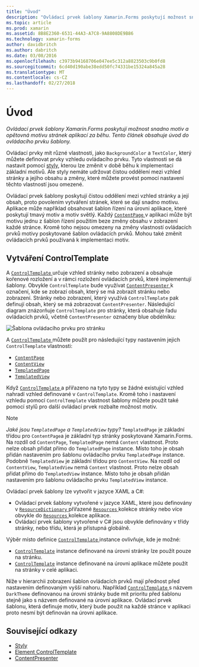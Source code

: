 ```yaml
---
title: "Úvod"
description: "Ovládací prvek šablony Xamarin.Forms poskytují možnost snadno motiv a opětovná motivu stránek aplikací za běhu. Tento článek obsahuje úvod do ovládacího prvku šablony."
ms.topic: article
ms.prod: xamarin
ms.assetid: 8B8E2360-6531-44A3-A7C8-9A8808DE9B86
ms.technology: xamarin-forms
author: davidbritch
ms.author: dabritch
ms.date: 03/08/2016
ms.openlocfilehash: c3973b94168706e047ee5c312a8823503c9b0fd8
ms.sourcegitcommit: 6cd40d190abe38edd50fc74331be15324a845a28
ms.translationtype: MT
ms.contentlocale: cs-CZ
ms.lasthandoff: 02/27/2018
---
```

# <a name="introduction"></a>Úvod

_Ovládací prvek šablony Xamarin.Forms poskytují možnost snadno motiv a opětovná motivu stránek aplikací za běhu. Tento článek obsahuje úvod do ovládacího prvku šablony._

Ovládací prvky mít různé vlastnosti, jako `BackgroundColor` a `TextColor`, který můžete definovat prvky vzhledu ovládacího prvku. Tyto vlastnosti se dá nastavit pomocí [styly](~/xamarin-forms/user-interface/styles/index.md), kterou lze změnit v době běhu k implementaci základní motivů. Ale styly nemáte udržovat čistou oddělení mezi vzhled stránky a jejího obsahu a změny, které můžete provést pomocí nastavení těchto vlastností jsou omezené.

Ovládací prvek šablony poskytují čistou oddělení mezi vzhled stránky a její obsah, proto povolením vytváření stránek, které se dají snadno motivu. Aplikace může například obsahovat šablon řízení na úrovni aplikace, které poskytují tmavý motiv a motiv světlý. Každý [ `ContentPage` ](https://developer.xamarin.com/api/type/Xamarin.Forms.ContentPage/) v aplikaci může být motivu jednu z šablon řízení použitím beze změny obsahu v zobrazení každé stránce. Kromě toho nejsou omezeny na změny vlastností ovládacích prvků motivy poskytované šablon ovládacích prvků. Mohou také změnit ovládacích prvků používaná k implementaci motiv.

## <a name="creating-a-controltemplate"></a>Vytváření ControlTemplate

A [ `ControlTemplate` ](https://developer.xamarin.com/api/type/Xamarin.Forms.ControlTemplate/) určuje vzhled stránky nebo zobrazení a obsahuje kořenové rozložení a v rámci rozložení ovládacích prvků, které implementují šablony. Obvykle `ControlTemplate` bude využívat [ `ContentPresenter` ](https://developer.xamarin.com/api/type/Xamarin.Forms.ContentPresenter/) k označení, kde se zobrazí obsah, který se má zobrazit stránku nebo zobrazení. Stránky nebo zobrazení, který využívá `ControlTemplate` pak definují obsah, který se má zobrazovat `ContentPresenter`. Následující diagram znázorňuje `ControlTemplate` pro stránky, která obsahuje řadu ovládacích prvků, včetně `ContentPresenter` označeny blue obdélníku:

![](introduction-images/control-template.png "Šablona ovládacího prvku pro stránku")

A [ `ControlTemplate` ](https://developer.xamarin.com/api/type/Xamarin.Forms.ControlTemplate/) můžete použít pro následující typy nastavením jejich `ControlTemplate` vlastnosti:

- [`ContentPage`](https://developer.xamarin.com/api/type/Xamarin.Forms.ContentPage/)
- [`ContentView`](https://developer.xamarin.com/api/type/Xamarin.Forms.ContentView/)
- [`TemplatedPage`](https://developer.xamarin.com/api/type/Xamarin.Forms.TemplatedPage/)
- [`TemplatedView`](https://developer.xamarin.com/api/type/Xamarin.Forms.TemplatedView/)

Když [ `ControlTemplate` ](https://developer.xamarin.com/api/type/Xamarin.Forms.ControlTemplate/) a přiřazeno na tyto typy se žádné existující vzhled nahradí vzhled definované v `ControlTemplate`. Kromě toho i nastavení vzhledu pomocí `ControlTemplate` vlastnost šablony můžete použít také pomocí stylů pro další ovládací prvek rozbalte možnost motiv.

> [!NOTE]
>  *Jaké jsou `TemplatedPage` a `TemplatedView` typy?* `TemplatedPage` je základní třídou pro `ContentPage`a je základní typ stránky poskytované Xamarin.Forms. Na rozdíl od `ContentPage`, `TemplatedPage` nemá `Content` vlastnost. Proto nelze obsah přidat přímo do `TemplatedPage` instance. Místo toho je obsah přidán nastavením pro šablonu ovládacího prvku `TemplatedPage` instance. Podobně `TemplatedView` je základní třídou pro `ContentView`. Na rozdíl od `ContentView`, `TemplatedView` nemá `Content` vlastnost. Proto nelze obsah přidat přímo do `TemplatedView` instance. Místo toho je obsah přidán nastavením pro šablonu ovládacího prvku `TemplatedView` instance.

Ovládací prvek šablony lze vytvořit v jazyce XAML a C#:

- Ovládací prvek šablony vytvořené v jazyce XAML, které jsou definovány v [ `ResourceDictionary` ](https://developer.xamarin.com/api/type/Xamarin.Forms.ResourceDictionary/) přiřazené [ `Resources` ](https://developer.xamarin.com/api/property/Xamarin.Forms.VisualElement.Resources/) kolekce stránky nebo více obvykle do [ `Resources` ](https://developer.xamarin.com/api/property/Xamarin.Forms.Application.Resources/) kolekce aplikace.
- Ovládací prvek šablony vytvořené v C# jsou obvykle definovány v třídy stránky, nebo třídu, která je přístupná globálně.

Výběr místo definice [ `ControlTemplate` ](https://developer.xamarin.com/api/type/Xamarin.Forms.ControlTemplate/) instance ovlivňuje, kde je možné:

- [`ControlTemplate`](https://developer.xamarin.com/api/type/Xamarin.Forms.ControlTemplate/) instance definované na úrovni stránky lze použít pouze na stránku.
- [`ControlTemplate`](https://developer.xamarin.com/api/type/Xamarin.Forms.ControlTemplate/) instance definované na úrovni aplikace můžete použít na stránky v celé aplikaci.

Níže v hierarchii zobrazení šablon ovládacích prvků mají přednost před nastavením definovaným vyšší nahoru. Například [ `ControlTemplate` ](https://developer.xamarin.com/api/type/Xamarin.Forms.ControlTemplate/) s názvem `DarkTheme` definovanou na úrovni stránky bude mít prioritu před šablonu stejně jako s názvem definované na úrovni aplikace. Ovládací prvek šablonu, která definuje motiv, který bude použit na každé stránce v aplikaci proto nesmí být definován na úrovni aplikace.


## <a name="related-links"></a>Související odkazy

- [Styly](~/xamarin-forms/user-interface/styles/index.md)
- [Element ControlTemplate](https://developer.xamarin.com/api/type/Xamarin.Forms.ControlTemplate/)
- [ContentPresenter](https://developer.xamarin.com/api/type/Xamarin.Forms.ContentPresenter/)
